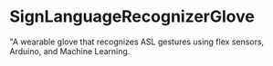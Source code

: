 # SignLanguageRecognizerGlove
"A wearable glove that recognizes ASL gestures using flex sensors, Arduino, and Machine Learning.
